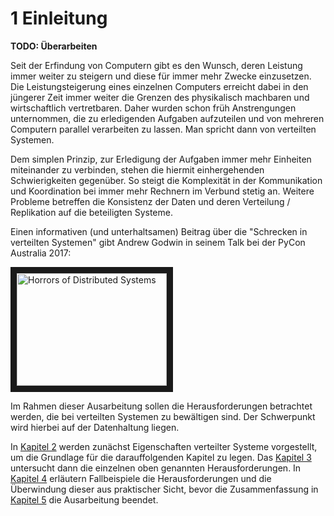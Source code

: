 # 1 Einleitung

**TODO: Überarbeiten**

Seit der Erfindung von Computern gibt es den Wunsch, deren Leistung immer weiter zu steigern und diese für immer mehr Zwecke einzusetzen. Die Leistungsteigerung eines einzelnen Computers erreicht dabei in den jüngerer Zeit immer weiter die Grenzen des physikalisch machbaren und wirtschaftlich vertretbaren. Daher wurden schon früh Anstrengungen unternommen, die zu erledigenden Aufgaben aufzuteilen und von mehreren Computern parallel verarbeiten zu lassen. Man spricht dann von verteilten Systemen.

Dem simplen Prinzip, zur Erledigung der Aufgaben immer mehr Einheiten miteinander zu verbinden, stehen die hiermit einhergehenden Schwierigkeiten gegenüber. So steigt die Komplexität in der Kommunikation und Koordination bei immer mehr Rechnern im Verbund stetig an. Weitere Probleme betreffen die Konsistenz der Daten und deren Verteilung / Replikation auf die beteiligten Systeme.

Einen informativen (und unterhaltsamen) Beitrag über die "Schrecken in verteilten Systemen" gibt Andrew Godwin in seinem Talk bei der PyCon Australia 2017:

<a href="http://www.youtube.com/watch?feature=player_embedded&v=jx1Hkxe64Xs
" target="_blank"><img src="http://img.youtube.com/vi/jx1Hkxe64Xs/0.jpg"
alt="Horrors of Distributed Systems" width="240" height="180" border="10" /></a>

Im Rahmen dieser Ausarbeitung sollen die Herausforderungen betrachtet werden, die bei verteilten Systemen zu bewältigen sind. Der Schwerpunkt wird hierbei auf der Datenhaltung liegen.

In [Kapitel 2](04_verteilte_systeme.md) werden zunächst Eigenschaften verteilter Systeme vorgestellt, um die Grundlage für die darauffolgenden Kapitel zu legen. Das [Kapitel 3](05_herausforderungen.md) untersucht dann die einzelnen oben genannten Herausforderungen. In [Kapitel 4](06_fallbeispiele.md) erläutern Fallbeispiele die Herausforderungen und die Überwindung dieser aus praktischer Sicht, bevor die Zusammenfassung in [Kapitel 5](07_zusammenfassung.md) die Ausarbeitung beendet.
